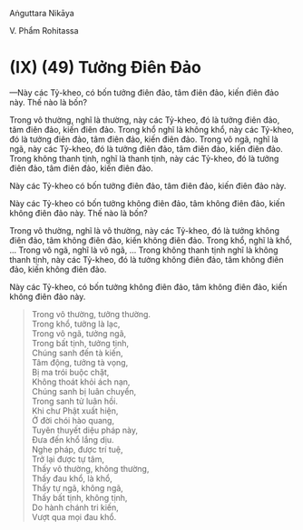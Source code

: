Aṅguttara Nikāya

V. Phẩm Rohitassa

# (IX) (49) Tưởng Ðiên Ðảo

—Này các Tỷ-kheo, có bốn tưởng điên đảo, tâm điên đảo, kiến điên đảo này. Thế nào là bốn?

Trong vô thường, nghĩ là thường, này các Tỷ-kheo, đó là tưởng điên đảo, tâm điên đảo, kiến điên đảo. Trong khổ nghĩ là không khổ, này các Tỷ-kheo, đó là tưởng điên đảo, tâm điên đảo, kiến điên đảo. Trong vô ngã, nghĩ là ngã, này các Tỷ-kheo, đó là tưởng điên đảo, tâm điên đảo, kiến điên đảo. Trong không thanh tịnh, nghĩ là thanh tịnh, này các Tỷ-kheo, đó là tưởng điên đảo, tâm điên đảo, kiến điên đảo.

Này các Tỷ-kheo có bốn tưởng điên đảo, tâm điên đảo, kiến điên đảo này.

Này các Tỷ-kheo có bốn tưởng không điên đảo, tâm không điên đảo, kiến không điên đảo này. Thế nào là bốn?

Trong vô thường, nghĩ là vô thường, này các Tỷ-kheo, đó là tưởng không điên đảo, tâm không điên đảo, kiến không điên đảo. Trong khổ, nghĩ là khổ, ... Trong vô ngã, nghĩ là vô ngã, ... Trong không thanh tịnh nghĩ là không thanh tịnh, này các Tỷ-kheo, đó là tưởng không điên đảo, tâm không điên đảo, kiến không điên đảo.

Này các Tỷ-kheo, có bốn tưởng không điên đảo, tâm không điên đảo, kiến không điên đảo này.

> Trong vô thường, tưởng thường.  
> Trong khổ, tưởng là lạc,  
> Trong vô ngã, tưởng ngã,  
> Trong bất tịnh, tưởng tịnh,  
> Chúng sanh đến tà kiến,  
> Tâm động, tưởng tà vọng,  
> Bị ma trói buộc chặt,  
> Không thoát khỏi ách nạn,  
> Chúng sanh bị luân chuyển,  
> Trong sanh tử luân hồi.  
> Khi chư Phật xuất hiện,  
> Ở đời chói hào quang,  
> Tuyên thuyết diệu pháp này,  
> Ðưa đến khổ lắng dịu.  
> Nghe pháp, được trí tuệ,  
> Trở lại được tự tâm,  
> Thấy vô thường, không thường,  
> Thấy đau khổ, là khổ,  
> Thấy tự ngã, không ngã,  
> Thấy bất tịnh, không tịnh,  
> Do hành chánh tri kiến,  
> Vượt qua mọi đau khổ.

